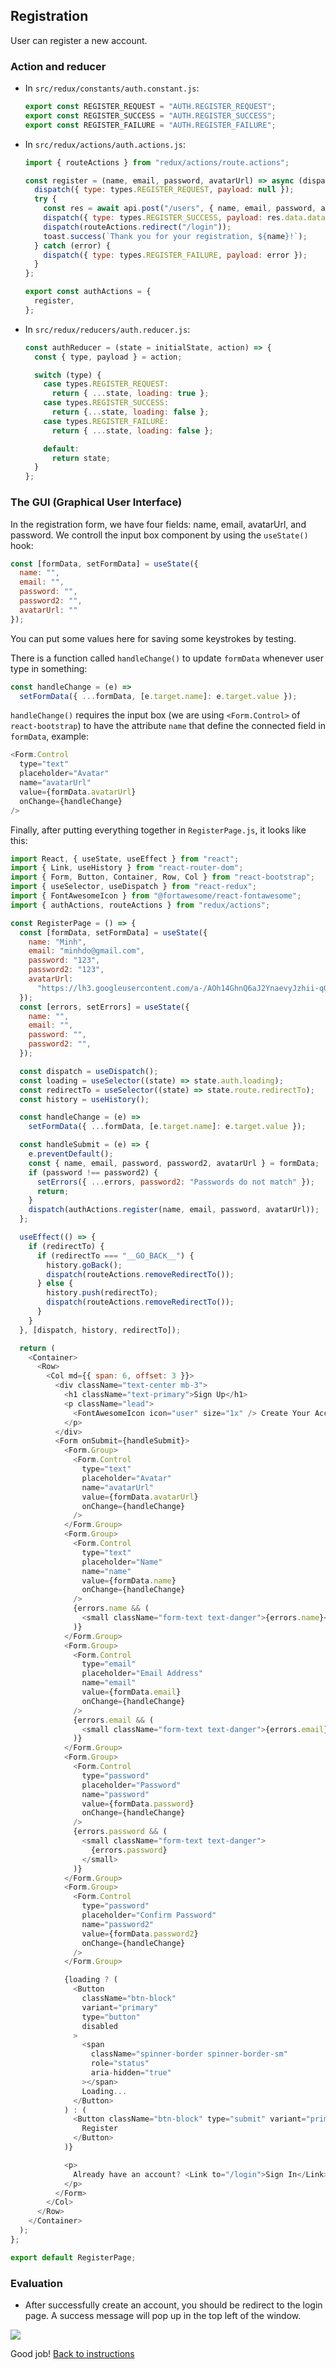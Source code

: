## Registration

User can register a new account.

### Action and reducer

- In `src/redux/constants/auth.constant.js`:
  ```javascript
  export const REGISTER_REQUEST = "AUTH.REGISTER_REQUEST";
  export const REGISTER_SUCCESS = "AUTH.REGISTER_SUCCESS";
  export const REGISTER_FAILURE = "AUTH.REGISTER_FAILURE";
  ```
- In `src/redux/actions/auth.actions.js`:
  ```javascript
  import { routeActions } from "redux/actions/route.actions";

  const register = (name, email, password, avatarUrl) => async (dispatch) => {
    dispatch({ type: types.REGISTER_REQUEST, payload: null });
    try {
      const res = await api.post("/users", { name, email, password, avatarUrl });
      dispatch({ type: types.REGISTER_SUCCESS, payload: res.data.data });
      dispatch(routeActions.redirect("/login"));
      toast.success(`Thank you for your registration, ${name}!`);
    } catch (error) {
      dispatch({ type: types.REGISTER_FAILURE, payload: error });
    }
  };

  export const authActions = {
    register,
  };
  ```
- In `src/redux/reducers/auth.reducer.js`:
  ```javascript
  const authReducer = (state = initialState, action) => {
    const { type, payload } = action;

    switch (type) {
      case types.REGISTER_REQUEST:
        return { ...state, loading: true };
      case types.REGISTER_SUCCESS:
        return {...state, loading: false };
      case types.REGISTER_FAILURE:
        return { ...state, loading: false };

      default:
        return state;
    }
  };
  ```

### The GUI (Graphical User Interface)

In the registration form, we have four fields: name, email, avatarUrl, and password. We controll the input box component by using the `useState()` hook:

```javascript
const [formData, setFormData] = useState({
  name: "",
  email: "",
  password: "",
  password2: "",
  avatarUrl: ""
});
```

You can put some values here for saving some keystrokes by testing.

There is a function called `handleChange()` to update `formData` whenever user type in something:

```javascript
const handleChange = (e) =>
  setFormData({ ...formData, [e.target.name]: e.target.value });
```

`handleChange()` requires the input box (we are using `<Form.Control>` of `react-bootstrap`) to have the attribute `name` that define the connected field in `formData`, example:

```javascript
<Form.Control
  type="text"
  placeholder="Avatar"
  name="avatarUrl"
  value={formData.avatarUrl}
  onChange={handleChange}
/>
```

Finally, after putting everything together in `RegisterPage.js`, it looks like this:

```javascript
import React, { useState, useEffect } from "react";
import { Link, useHistory } from "react-router-dom";
import { Form, Button, Container, Row, Col } from "react-bootstrap";
import { useSelector, useDispatch } from "react-redux";
import { FontAwesomeIcon } from "@fortawesome/react-fontawesome";
import { authActions, routeActions } from "redux/actions";

const RegisterPage = () => {
  const [formData, setFormData] = useState({
    name: "Minh",
    email: "minhdo@gmail.com",
    password: "123",
    password2: "123",
    avatarUrl:
      "https://lh3.googleusercontent.com/a-/AOh14GhnQ6aJ2YnaevyJzhii-qGws6Y17w-cwWLqF5iP",
  });
  const [errors, setErrors] = useState({
    name: "",
    email: "",
    password: "",
    password2: "",
  });

  const dispatch = useDispatch();
  const loading = useSelector((state) => state.auth.loading);
  const redirectTo = useSelector((state) => state.route.redirectTo);
  const history = useHistory();

  const handleChange = (e) =>
    setFormData({ ...formData, [e.target.name]: e.target.value });

  const handleSubmit = (e) => {
    e.preventDefault();
    const { name, email, password, password2, avatarUrl } = formData;
    if (password !== password2) {
      setErrors({ ...errors, password2: "Passwords do not match" });
      return;
    }
    dispatch(authActions.register(name, email, password, avatarUrl));
  };

  useEffect(() => {
    if (redirectTo) {
      if (redirectTo === "__GO_BACK__") {
        history.goBack();
        dispatch(routeActions.removeRedirectTo());
      } else {
        history.push(redirectTo);
        dispatch(routeActions.removeRedirectTo());
      }
    }
  }, [dispatch, history, redirectTo]);

  return (
    <Container>
      <Row>
        <Col md={{ span: 6, offset: 3 }}>
          <div className="text-center mb-3">
            <h1 className="text-primary">Sign Up</h1>
            <p className="lead">
              <FontAwesomeIcon icon="user" size="1x" /> Create Your Account
            </p>
          </div>
          <Form onSubmit={handleSubmit}>
            <Form.Group>
              <Form.Control
                type="text"
                placeholder="Avatar"
                name="avatarUrl"
                value={formData.avatarUrl}
                onChange={handleChange}
              />
            </Form.Group>
            <Form.Group>
              <Form.Control
                type="text"
                placeholder="Name"
                name="name"
                value={formData.name}
                onChange={handleChange}
              />
              {errors.name && (
                <small className="form-text text-danger">{errors.name}</small>
              )}
            </Form.Group>
            <Form.Group>
              <Form.Control
                type="email"
                placeholder="Email Address"
                name="email"
                value={formData.email}
                onChange={handleChange}
              />
              {errors.email && (
                <small className="form-text text-danger">{errors.email}</small>
              )}
            </Form.Group>
            <Form.Group>
              <Form.Control
                type="password"
                placeholder="Password"
                name="password"
                value={formData.password}
                onChange={handleChange}
              />
              {errors.password && (
                <small className="form-text text-danger">
                  {errors.password}
                </small>
              )}
            </Form.Group>
            <Form.Group>
              <Form.Control
                type="password"
                placeholder="Confirm Password"
                name="password2"
                value={formData.password2}
                onChange={handleChange}
              />
            </Form.Group>

            {loading ? (
              <Button
                className="btn-block"
                variant="primary"
                type="button"
                disabled
              >
                <span
                  className="spinner-border spinner-border-sm"
                  role="status"
                  aria-hidden="true"
                ></span>
                Loading...
              </Button>
            ) : (
              <Button className="btn-block" type="submit" variant="primary">
                Register
              </Button>
            )}

            <p>
              Already have an account? <Link to="/login">Sign In</Link>
            </p>
          </Form>
        </Col>
      </Row>
    </Container>
  );
};

export default RegisterPage;
```

### Evaluation

- After successfully create an account, you should be redirect to the login page. A success message will pop up in the top left of the window.

![](../images/600_register.png)

Good job! [Back to instructions](/README.md)